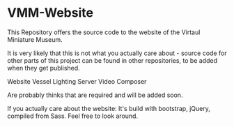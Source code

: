 # VMM-Website
This Repository offers the source code to the website of the Virtaul Miniature Museum.

It is very likely that this is not what you actually care about - source code for other parts of this project can be found in other repositories, to be added when they get published.

Website
Vessel
Lighting
Server
Video Composer

Are probably thinks that are required and will be added soon.

If you actually care about the website: It's build with bootstrap, jQuery, compiled from Sass. Feel free to look around.
